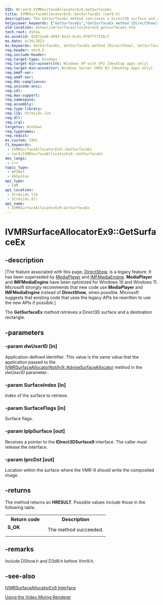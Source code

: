 ```yaml
---
UID: NF:vmr9.IVMRSurfaceAllocatorEx9.GetSurfaceEx
title: IVMRSurfaceAllocatorEx9::GetSurfaceEx (vmr9.h)
description: The GetSurfaceEx method retrieves a Direct3D surface and a destination rectangle.
helpviewer_keywords: ["GetSurfaceEx","GetSurfaceEx method [DirectShow]","GetSurfaceEx method [DirectShow]","IVMRSurfaceAllocatorEx9 interface","IVMRSurfaceAllocatorEx9 interface [DirectShow]","GetSurfaceEx method","IVMRSurfaceAllocatorEx9.GetSurfaceEx","IVMRSurfaceAllocatorEx9::GetSurfaceEx","IVMRSurfaceAllocatorEx9GetSurfaceEx","dshow.ivmrsurfaceallocatorex9_getsurfaceex","vmr9/IVMRSurfaceAllocatorEx9::GetSurfaceEx"]
old-location: dshow\ivmrsurfaceallocatorex9_getsurfaceex.htm
tech.root: dshow
ms.assetid: 828f1ea6-4093-4a33-bc41-0f6fff752bcf
ms.date: 4/26/2023
ms.keywords: GetSurfaceEx, GetSurfaceEx method [DirectShow], GetSurfaceEx method [DirectShow],IVMRSurfaceAllocatorEx9 interface, IVMRSurfaceAllocatorEx9 interface [DirectShow],GetSurfaceEx method, IVMRSurfaceAllocatorEx9.GetSurfaceEx, IVMRSurfaceAllocatorEx9::GetSurfaceEx, IVMRSurfaceAllocatorEx9GetSurfaceEx, dshow.ivmrsurfaceallocatorex9_getsurfaceex, vmr9/IVMRSurfaceAllocatorEx9::GetSurfaceEx
req.header: vmr9.h
req.include-header: 
req.target-type: Windows
req.target-min-winverclnt: Windows XP with SP2 [desktop apps only]
req.target-min-winversvr: Windows Server 2003 R2 [desktop apps only]
req.kmdf-ver: 
req.umdf-ver: 
req.ddi-compliance: 
req.unicode-ansi: 
req.idl: 
req.max-support: 
req.namespace: 
req.assembly: 
req.type-library: 
req.lib: Strmiids.lib
req.dll: 
req.irql: 
targetos: Windows
req.typenames: 
req.redist: 
ms.custom: 19H1
f1_keywords:
 - IVMRSurfaceAllocatorEx9::GetSurfaceEx
 - vmr9/IVMRSurfaceAllocatorEx9::GetSurfaceEx
dev_langs:
 - c++
topic_type:
 - APIRef
 - kbSyntax
api_type:
 - COM
api_location:
 - Strmiids.lib
 - Strmiids.dll
api_name:
 - IVMRSurfaceAllocatorEx9.GetSurfaceEx
---
```


# IVMRSurfaceAllocatorEx9::GetSurfaceEx


## -description

\[The feature associated with this page, [DirectShow](/windows/win32/directshow/directshow), is a legacy feature. It has been superseded by [MediaPlayer](/uwp/api/Windows.Media.Playback.MediaPlayer) and [IMFMediaEngine](/windows/win32/api/mfmediaengine/nn-mfmediaengine-imfmediaengine). **MediaPlayer** and **IMFMediaEngine** have been optimized for Windows 10 and Windows 11. Microsoft strongly recommends that new code use **MediaPlayer** and **IMFMediaEngine** instead of **DirectShow**, when possible. Microsoft suggests that existing code that uses the legacy APIs be rewritten to use the new APIs if possible.\]

The <b>GetSurfaceEx</b> method retrieves a Direct3D surface and a destination rectangle.

## -parameters

### -param dwUserID [in]

Application-defined identifier. This value is the same value that the application passed to the <a href="/windows/desktop/api/vmr9/nf-vmr9-ivmrsurfaceallocatornotify9-advisesurfaceallocator">IVMRSurfaceAllocatorNotify9::AdviseSurfaceAllocator</a> method in the <i>dwUserID</i> parameter..

### -param SurfaceIndex [in]

Index of the surface to retrieve.

### -param SurfaceFlags [in]

Surface flags.

### -param lplpSurface [out]

Receives a pointer to the <b>IDirect3DSurface9</b> interface. The caller must release the interface.

### -param lprcDst [out]

Location within the surface where the VMR-9 should write the composited image.

## -returns

The method returns an <b>HRESULT</b>. Possible values include those in the following table.

<table>
<tr>
<th>Return code</th>
<th>Description</th>
</tr>
<tr>
<td width="40%">
<dl>
<dt><b>S_OK</b></dt>
</dl>
</td>
<td width="60%">
The method succeeded.

</td>
</tr>
</table>

## -remarks

Include DShow.h and D3d9.h before Vmr9.h.

## -see-also

<a href="/windows/desktop/api/vmr9/nn-vmr9-ivmrsurfaceallocatorex9">IVMRSurfaceAllocatorEx9 Interface</a>



<a href="/windows/desktop/DirectShow/using-the-video-mixing-renderer">Using the Video Mixing Renderer</a>